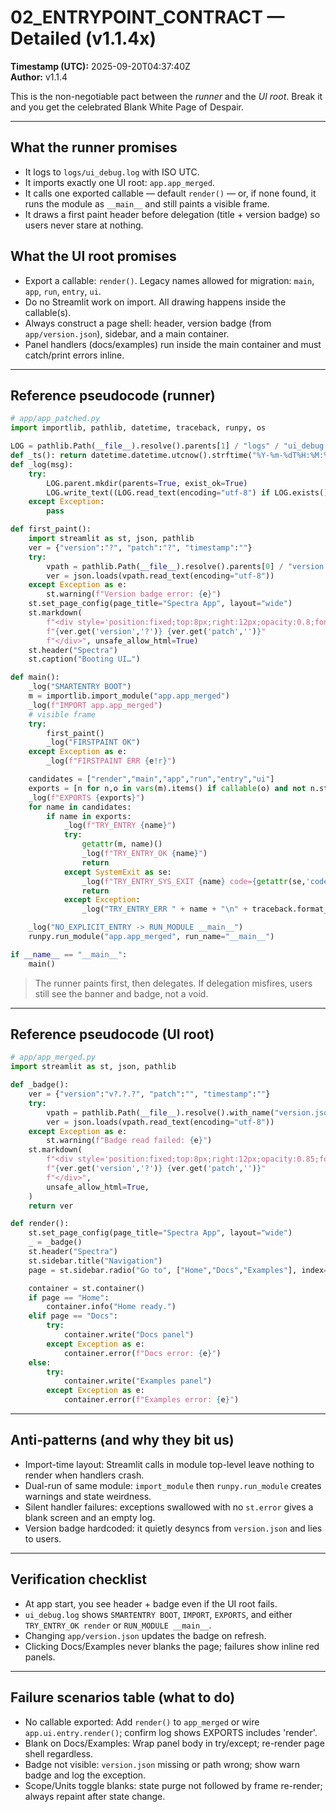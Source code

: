# 02_ENTRYPOINT_CONTRACT — Detailed (v1.1.4x)
**Timestamp (UTC):** 2025-09-20T04:37:40Z  
**Author:** v1.1.4

This is the non-negotiable pact between the *runner* and the *UI root*. Break it and you get the celebrated Blank White Page of Despair.

---

## What the runner promises
- It logs to `logs/ui_debug.log` with ISO UTC.
- It imports exactly one UI root: `app.app_merged`.
- It calls one exported callable — default `render()` — or, if none found, it runs the module as `__main__` and still paints a visible frame.
- It draws a first paint header before delegation (title + version badge) so users never stare at nothing.

## What the UI root promises
- Export a callable: `render()`. Legacy names allowed for migration: `main`, `app`, `run`, `entry`, `ui`.
- Do no Streamlit work on import. All drawing happens inside the callable(s).
- Always construct a page shell: header, version badge (from `app/version.json`), sidebar, and a main container.
- Panel handlers (docs/examples) run inside the main container and must catch/print errors inline.

---

## Reference pseudocode (runner)

```python
# app/app_patched.py
import importlib, pathlib, datetime, traceback, runpy, os

LOG = pathlib.Path(__file__).resolve().parents[1] / "logs" / "ui_debug.log"
def _ts(): return datetime.datetime.utcnow().strftime("%Y-%m-%dT%H:%M:%SZ")
def _log(msg): 
    try:
        LOG.parent.mkdir(parents=True, exist_ok=True)
        LOG.write_text((LOG.read_text(encoding="utf-8") if LOG.exists() else "") + f"{_ts()} {msg}\n", encoding="utf-8")
    except Exception:
        pass

def first_paint():
    import streamlit as st, json, pathlib
    ver = {"version":"?", "patch":"?", "timestamp":""}
    try:
        vpath = pathlib.Path(__file__).resolve().parents[0] / "version.json"
        ver = json.loads(vpath.read_text(encoding="utf-8"))
    except Exception as e:
        st.warning(f"Version badge error: {e}")
    st.set_page_config(page_title="Spectra App", layout="wide")
    st.markdown(
        f"<div style='position:fixed;top:8px;right:12px;opacity:0.8;font-size:12px;'>"
        f"{ver.get('version','?')} {ver.get('patch','')}"
        f"</div>", unsafe_allow_html=True)
    st.header("Spectra")
    st.caption("Booting UI…")

def main():
    _log("SMARTENTRY BOOT")
    m = importlib.import_module("app.app_merged")
    _log(f"IMPORT app.app_merged")
    # visible frame
    try:
        first_paint()
        _log("FIRSTPAINT OK")
    except Exception as e:
        _log(f"FIRSTPAINT ERR {e!r}")

    candidates = ["render","main","app","run","entry","ui"]
    exports = [n for n,o in vars(m).items() if callable(o) and not n.startswith("_")]
    _log(f"EXPORTS {exports}")
    for name in candidates:
        if name in exports:
            _log(f"TRY_ENTRY {name}")
            try:
                getattr(m, name)()
                _log(f"TRY_ENTRY_OK {name}")
                return
            except SystemExit as se:
                _log(f"TRY_ENTRY_SYS_EXIT {name} code={getattr(se,'code',None)}")
                return
            except Exception:
                _log("TRY_ENTRY_ERR " + name + "\n" + traceback.format_exc())

    _log("NO_EXPLICIT_ENTRY -> RUN_MODULE __main__")
    runpy.run_module("app.app_merged", run_name="__main__")

if __name__ == "__main__":
    main()
```

> The runner paints first, then delegates. If delegation misfires, users still see the banner and badge, not a void.

---

## Reference pseudocode (UI root)

```python
# app/app_merged.py
import streamlit as st, json, pathlib

def _badge():
    ver = {"version":"v?.?.?", "patch":"", "timestamp":""}
    try:
        vpath = pathlib.Path(__file__).resolve().with_name("version.json")
        ver = json.loads(vpath.read_text(encoding="utf-8"))
    except Exception as e:
        st.warning(f"Badge read failed: {e}")
    st.markdown(
        f"<div style='position:fixed;top:8px;right:12px;opacity:0.85;font-size:12px;'>"
        f"{ver.get('version','?')} {ver.get('patch','')}"
        f"</div>",
        unsafe_allow_html=True,
    )
    return ver

def render():
    st.set_page_config(page_title="Spectra App", layout="wide")
    _ = _badge()
    st.header("Spectra")
    st.sidebar.title("Navigation")
    page = st.sidebar.radio("Go to", ["Home","Docs","Examples"], index=0)

    container = st.container()
    if page == "Home":
        container.info("Home ready.")
    elif page == "Docs":
        try:
            container.write("Docs panel")
        except Exception as e:
            container.error(f"Docs error: {e}")
    else:
        try:
            container.write("Examples panel")
        except Exception as e:
            container.error(f"Examples error: {e}")
```

---

## Anti‑patterns (and why they bit us)
- Import-time layout: Streamlit calls in module top-level leave nothing to render when handlers crash.
- Dual-run of same module: `import_module` then `runpy.run_module` creates warnings and state weirdness.
- Silent handler failures: exceptions swallowed with no `st.error` gives a blank screen and an empty log.
- Version badge hardcoded: it quietly desyncs from `version.json` and lies to users.

---

## Verification checklist
- At app start, you see header + badge even if the UI root fails.
- `ui_debug.log` shows `SMARTENTRY BOOT`, `IMPORT`, `EXPORTS`, and either `TRY_ENTRY_OK render` or `RUN_MODULE __main__`.
- Changing `app/version.json` updates the badge on refresh.
- Clicking Docs/Examples never blanks the page; failures show inline red panels.

---

## Failure scenarios table (what to do)
- No callable exported: Add `render()` to `app_merged` or wire `app.ui.entry.render()`; confirm log shows EXPORTS includes 'render'.
- Blank on Docs/Examples: Wrap panel body in try/except; re-render page shell regardless.
- Badge not visible: `version.json` missing or path wrong; show warn badge and log the exception.
- Scope/Units toggle blanks: state purge not followed by frame re-render; always repaint after state change.
